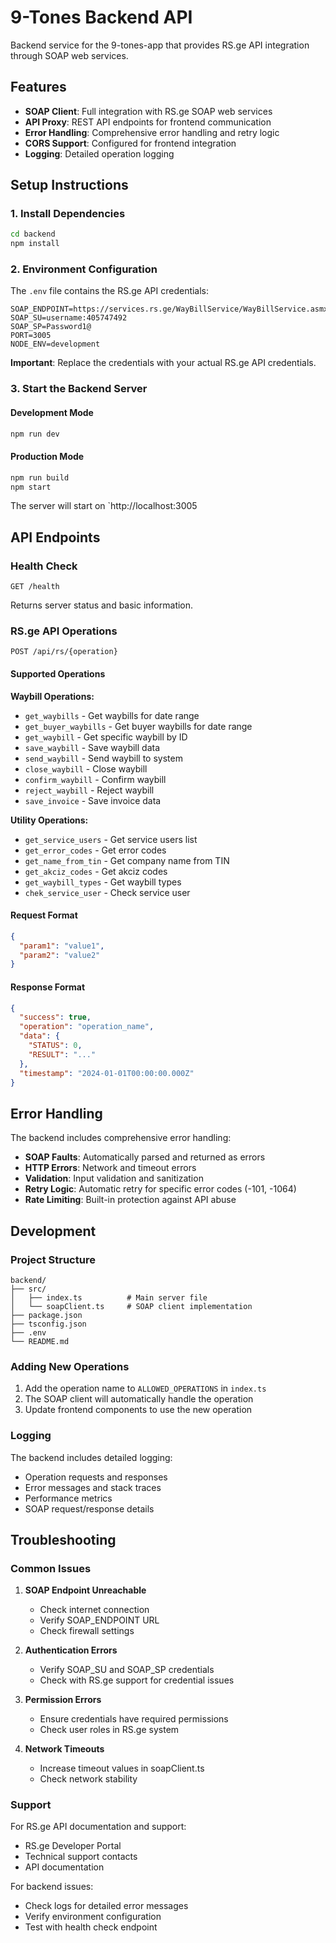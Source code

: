 # 9-Tones Backend API

Backend service for the 9-tones-app that provides RS.ge API integration through SOAP web services.

## Features

- **SOAP Client**: Full integration with RS.ge SOAP web services
- **API Proxy**: REST API endpoints for frontend communication
- **Error Handling**: Comprehensive error handling and retry logic
- **CORS Support**: Configured for frontend integration
- **Logging**: Detailed operation logging

## Setup Instructions

### 1. Install Dependencies
```bash
cd backend
npm install
```

### 2. Environment Configuration
The `.env` file contains the RS.ge API credentials:
```
SOAP_ENDPOINT=https://services.rs.ge/WayBillService/WayBillService.asmx
SOAP_SU=username:405747492
SOAP_SP=Password1@
PORT=3005
NODE_ENV=development
```

**Important**: Replace the credentials with your actual RS.ge API credentials.

### 3. Start the Backend Server

#### Development Mode
```bash
npm run dev
```

#### Production Mode
```bash
npm run build
npm start
```

The server will start on `http://localhost:3005
## API Endpoints

### Health Check
```
GET /health
```
Returns server status and basic information.

### RS.ge API Operations
```
POST /api/rs/{operation}
```

#### Supported Operations

**Waybill Operations:**
- `get_waybills` - Get waybills for date range
- `get_buyer_waybills` - Get buyer waybills for date range
- `get_waybill` - Get specific waybill by ID
- `save_waybill` - Save waybill data
- `send_waybill` - Send waybill to system
- `close_waybill` - Close waybill
- `confirm_waybill` - Confirm waybill
- `reject_waybill` - Reject waybill
- `save_invoice` - Save invoice data

**Utility Operations:**
- `get_service_users` - Get service users list
- `get_error_codes` - Get error codes
- `get_name_from_tin` - Get company name from TIN
- `get_akciz_codes` - Get akciz codes
- `get_waybill_types` - Get waybill types
- `chek_service_user` - Check service user

#### Request Format
```json
{
  "param1": "value1",
  "param2": "value2"
}
```

#### Response Format
```json
{
  "success": true,
  "operation": "operation_name",
  "data": {
    "STATUS": 0,
    "RESULT": "..."
  },
  "timestamp": "2024-01-01T00:00:00.000Z"
}
```

## Error Handling

The backend includes comprehensive error handling:

- **SOAP Faults**: Automatically parsed and returned as errors
- **HTTP Errors**: Network and timeout errors
- **Validation**: Input validation and sanitization
- **Retry Logic**: Automatic retry for specific error codes (-101, -1064)
- **Rate Limiting**: Built-in protection against API abuse

## Development

### Project Structure
```
backend/
├── src/
│   ├── index.ts          # Main server file
│   └── soapClient.ts     # SOAP client implementation
├── package.json
├── tsconfig.json
├── .env
└── README.md
```

### Adding New Operations
1. Add the operation name to `ALLOWED_OPERATIONS` in `index.ts`
2. The SOAP client will automatically handle the operation
3. Update frontend components to use the new operation

### Logging
The backend includes detailed logging:
- Operation requests and responses
- Error messages and stack traces
- Performance metrics
- SOAP request/response details

## Troubleshooting

### Common Issues

1. **SOAP Endpoint Unreachable**
   - Check internet connection
   - Verify SOAP_ENDPOINT URL
   - Check firewall settings

2. **Authentication Errors**
   - Verify SOAP_SU and SOAP_SP credentials
   - Check with RS.ge support for credential issues

3. **Permission Errors**
   - Ensure credentials have required permissions
   - Check user roles in RS.ge system

4. **Network Timeouts**
   - Increase timeout values in soapClient.ts
   - Check network stability

### Support

For RS.ge API documentation and support:
- RS.ge Developer Portal
- Technical support contacts
- API documentation

For backend issues:
- Check logs for detailed error messages
- Verify environment configuration
- Test with health check endpoint